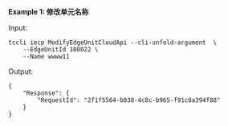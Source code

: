 **Example 1: 修改单元名称**



Input: 

```
tccli iecp ModifyEdgeUnitCloudApi --cli-unfold-argument  \
    --EdgeUnitId 100022 \
    --Name wwww11
```

Output: 
```
{
    "Response": {
        "RequestId": "2f1f5564-b038-4c8c-b965-f91c0a394f88"
    }
}
```

